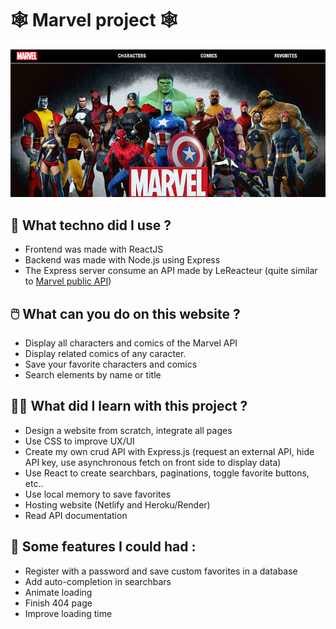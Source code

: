 # 🕸️ Marvel project 🕸️

[![homepage of Marvel website](https://github.com/Pops47/marvel-frontend/blob/main/src/assets/images/marvel-readme.png 'Go to Marvel website')](https://marvel-technical-test.netlify.app/)

## 🧰 What techno did I use ?

- Frontend was made with ReactJS
- Backend was made with Node.js using Express
- The Express server consume an API made by LeReacteur (quite similar to [Marvel public API](https://developer.marvel.com/))

## 🖱️ What can you do on this website ?

- Display all characters and comics of the Marvel API
- Display related comics of any caracter.
- Save your favorite characters and comics
- Search elements by name or title

## 👩‍💻 What did I learn with this project ?

- Design a website from scratch, integrate all pages
- Use CSS to improve UX/UI
- Create my own crud API with Express.js (request an external API, hide API key, use asynchronous fetch on front side to display data)
- Use React to create searchbars, paginations, toggle favorite buttons, etc..
- Use local memory to save favorites
- Hosting website (Netlify and Heroku/Render)
- Read API documentation

## 🚀 Some features I could had :

- Register with a password and save custom favorites in a database
- Add auto-completion in searchbars
- Animate loading
- Finish 404 page
- Improve loading time
